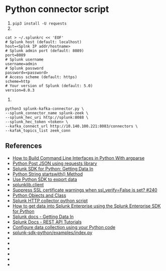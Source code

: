 # Python connector script

1. `pip3 install -U requests`
1. 
```
cat > ~/.splunkrc << 'EOF'
# Splunk host (default: localhost)
host=<Splnk IP addr/hostname>
# Splunk admin port (default: 8089)
port=8089
# Splunk username
username=admin
# Splunk password
password=<password>
# Access scheme (default: https)
scheme=http
# Your version of Splunk (default: 5.0)
version=8.0.3
```


1. 
```
python3 splunk-kafka-connector.py \
--splunk_connector_name splunk-zeek \
--splunk_hec_uri http://splunk:8088 \
--splunk_hec_token <token> \
--kafka_connect_url http://10.140.100.221:8083/connectors \
--kafak_topics_list zeek_conn
```

## References
* [How to Build Command Line Interfaces in Python With argparse](https://realpython.com/command-line-interfaces-python-argparse/)
* [Python Post JSON using requests library](https://pynative.com/python-post-json-using-requests-library/)
* [Splunk SDK for Python: Getting Data In](https://www.function1.com/2015/09/splunk-sdk-for-python-getting-data-in)
* [Python String startswith() Method](https://www.tutorialspoint.com/python/string_startswith.htm)
* [Use Python SDK to export data](https://docs.splunk.com/Documentation/Splunk/8.0.3/Search/ExportdatausingSDKs)
* [splunklib.client](https://docs.splunk.com/DocumentationStatic/PythonSDK/1.6.5/client.html#splunklib.client.Indexes.delete)
* [Suppress SSL certificate warnings when ssl_verify=False is set? #240](https://github.com/influxdata/influxdb-python/issues/240)
* [Python Objects and Class](https://www.programiz.com/python-programming/class)
* [Splunk HTTP collector python script](https://ridingintraffic.github.io/blog/splunk-hec-python/)
* [How to get data into Splunk Enterprise using the Splunk Enterprise SDK for Python](https://dev.splunk.com/enterprise/docs/python/sdk-python/howtousesplunkpython/howtogetdatapython/)
* [Splunk docs - Getting Data In](https://docs.splunk.com/Documentation/Splunk/8.0.3/Data/HTTPEventCollectortokenmanagement)
* [Splunk Docs - REST API Tutorials](https://docs.splunk.com/Documentation/Splunk/8.0.3/RESTTUT/RESTandCloud)
* [Configure data collection using your Python code](https://docs.splunk.com/Documentation/AddonBuilder/3.0.1/UserGuide/ConfigureDataCollectionAdvanced)
* [splunk-sdk-python/examples/index.py](https://github.com/splunk/splunk-sdk-python/blob/master/examples/index.py)
* []()
* []()
* []()
* []()
* []()
* []()